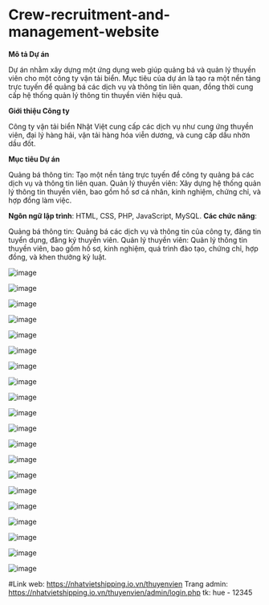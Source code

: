# Crew-recruitment-and-management-website
**Mô tả Dự án**

Dự án nhằm xây dựng một ứng dụng web giúp quảng bá và quản lý thuyền viên cho một công ty vận tải biển. Mục tiêu của dự án là tạo ra một nền tảng trực tuyến để quảng bá các dịch vụ và thông tin liên quan, đồng thời cung cấp hệ thống quản lý thông tin thuyền viên hiệu quả.

**Giới thiệu Công ty**

Công ty vận tải biển Nhật Việt cung cấp các dịch vụ như cung ứng thuyền viên, đại lý hàng hải, vận tải hàng hóa viễn dương, và cung cấp dầu nhờn dầu đốt.

**Mục tiêu Dự án**

Quảng bá thông tin: Tạo một nền tảng trực tuyến để công ty quảng bá các dịch vụ và thông tin liên quan.
Quản lý thuyền viên: Xây dựng hệ thống quản lý thông tin thuyền viên, bao gồm hồ sơ cá nhân, kinh nghiệm, chứng chỉ, và hợp đồng làm việc.

**Ngôn ngữ lập trình**: HTML, CSS, PHP, JavaScript, MySQL.
**Các chức năng**:

Quảng bá thông tin: Quảng bá các dịch vụ và thông tin của công ty, đăng tin tuyển dụng, đăng ký thuyền viên.
Quản lý thuyền viên: Quản lý thông tin thuyền viên, bao gồm hồ sơ, kinh nghiệm, quá trình đào tạo, chứng chỉ, hợp đồng, và khen thưởng kỷ luật.


![image](https://github.com/huedo2102/Crew-recruitment-and-management-website/assets/118194834/8464db7f-c0fb-4d9b-a6c3-4123c5f0042f)

![image](https://github.com/huedo2102/Crew-recruitment-and-management-website/assets/118194834/bc734c9d-9197-477c-9132-5caac505d38b)

![image](https://github.com/huedo2102/Crew-recruitment-and-management-website/assets/118194834/dff2ee1a-019a-4b2d-818f-33fb599e8791)

![image](https://github.com/huedo2102/Crew-recruitment-and-management-website/assets/118194834/927a4e2d-4e68-4d8b-8f4a-ad1dc9db9058)

![image](https://github.com/huedo2102/Crew-recruitment-and-management-website/assets/118194834/e16dbfa4-d37d-4fce-bb1d-ffc15d098087)

![image](https://github.com/huedo2102/Crew-recruitment-and-management-website/assets/118194834/2ad12fb9-af93-43e9-b8a8-efc0b5ef91de)

![image](https://github.com/huedo2102/Crew-recruitment-and-management-website/assets/118194834/b58ffb5e-a108-4c02-8742-844e883182a4)

![image](https://github.com/huedo2102/Crew-recruitment-and-management-website/assets/118194834/846d8770-3c42-4efb-8300-ff4ffe78919a)

![image](https://github.com/huedo2102/Crew-recruitment-and-management-website/assets/118194834/f724ef3d-aafb-42af-b2ad-cf1cba4f7850)

![image](https://github.com/huedo2102/Crew-recruitment-and-management-website/assets/118194834/ef5dbb8e-0ffb-4e5d-9746-c6918de573c0)

![image](https://github.com/huedo2102/Crew-recruitment-and-management-website/assets/118194834/8baa0315-38c4-4970-8a99-5d5d09717d57)

![image](https://github.com/huedo2102/Crew-recruitment-and-management-website/assets/118194834/593b168f-ba54-49a9-833a-5b4f6100a328)

![image](https://github.com/huedo2102/Crew-recruitment-and-management-website/assets/118194834/88b39605-a570-4eac-9255-781d59e6edc7)

![image](https://github.com/huedo2102/Crew-recruitment-and-management-website/assets/118194834/591ed1c6-248c-4d0c-8aa5-26fe5de7e767)

![image](https://github.com/huedo2102/Crew-recruitment-and-management-website/assets/118194834/25db011b-6d8b-4251-b30b-dba68a8b4cdc)

![image](https://github.com/huedo2102/Crew-recruitment-and-management-website/assets/118194834/4809e127-4eb6-4ae9-9475-f90d284fd743)

![image](https://github.com/huedo2102/Crew-recruitment-and-management-website/assets/118194834/5e4333fb-f228-4448-9fa7-8fea7ef28f27)

![image](https://github.com/huedo2102/Crew-recruitment-and-management-website/assets/118194834/36504fef-a82e-4418-9196-3679de2d70e7)

![image](https://github.com/huedo2102/Crew-recruitment-and-management-website/assets/118194834/ab0a0e27-e43b-4293-a7fd-384badda7a4c)

![image](https://github.com/huedo2102/Crew-recruitment-and-management-website/assets/118194834/892f7464-98e6-4716-96c1-30b38090d5d8)

#Link web: https://nhatvietshipping.io.vn/thuyenvien
Trang admin: 
https://nhatvietshipping.io.vn/thuyenvien/admin/login.php
tk: hue - 12345
